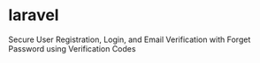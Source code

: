 # laravel
Secure User Registration, Login, and Email Verification with Forget Password  using Verification Codes 
